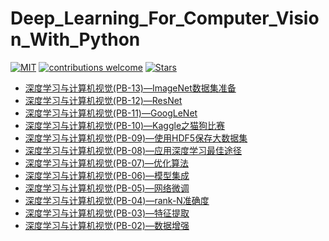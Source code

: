 # Deep_Learning_For_Computer_Vision_With_Python

[![MIT](https://img.shields.io/badge/license-MIT-5eba00.svg)](https://github.com/lonePatient/Deep_Learning_For_Computer_Vision_With_Python/blob/master/LICENSE)
[![contributions welcome](https://img.shields.io/badge/contributions-welcome-brightgreen.svg?style=flat)](https://github.com/lonePatient/Deep_Learning_For_Computer_Vision_With_Python/issues)
[![Stars](https://github.com/lonePatient/Deep_Learning_For_Computer_Vision_With_Python.svg?style=social)](https://github.com/lonePatient/Deep_Learning_For_Computer_Vision_With_Python/stargazers)

- [深度学习与计算机视觉(PB-13)—ImageNet数据集准备](https://lonepatient.top/2018/07/01/Deep_Learning_For_Computer_Vision_With_Python_PB_13.html)
- [深度学习与计算机视觉(PB-12)—ResNet](https://lonepatient.top/2018/06/25/Deep_Learning_For_Computer_Vision_With_Python_PB_12.html)
- [深度学习与计算机视觉(PB-11)—GoogLeNet](https://lonepatient.top/2018/06/19/Deep_Learning_For_Computer_Vision_With_Python_PB_11.html)
- [深度学习与计算机视觉(PB-10)—Kaggle之猫狗比赛](https://lonepatient.top/2018/04/19/Deep_Learning_For_Computer_Vision_With_Python_PB_10.html)
- [深度学习与计算机视觉(PB-09)—使用HDF5保存大数据集](https://lonepatient.top/2018/04/09/Deep_Learning_For_Computer_Vision_With_Python_PB_09.html)
- [深度学习与计算机视觉(PB-08)—应用深度学习最佳途径](https://lonepatient.top/2018/04/02/Deep_Learning_For_Computer_Vision_With_Python_PB_08.html)
- [深度学习与计算机视觉(PB-07)—优化算法](https://lonepatient.top/2018/03/25/Deep_Learning_For_Computer_Vision_With_Python_PB_07.html)
- [深度学习与计算机视觉(PB-06)—模型集成](https://lonepatient.top/2018/03/16/Deep_Learning_For_Computer_Vision_With_Python_PB_06.html)
- [深度学习与计算机视觉(PB-05)—网络微调](https://lonepatient.top/2018/03/09/Deep_Learning_For_Computer_Vision_With_Python_PB_05.html)
- [深度学习与计算机视觉(PB-04)—rank-N准确度](https://lonepatient.top/2018/03/02/Deep_Learning_For_Computer_Vision_With_Python_PB_04.html)
- [深度学习与计算机视觉(PB-03)—特征提取](https://lonepatient.top/2018/02/25/Deep_Learning_For_Computer_Vision_With_Python_PB_03.html)
- [深度学习与计算机视觉(PB-02)—数据增强](https://lonepatient.top/2018/02/18/Deep_Learning_For_Computer_Vision_With_Python_PB_02.html)
